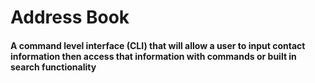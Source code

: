 <h1>Address Book</h1>

<h4>A command level interface (CLI) that will allow a user to input contact information then access that information with commands or built in search functionality</h4>

